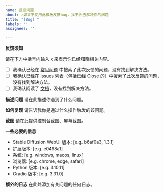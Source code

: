 ```yaml
---
name: 反馈问题
about: ⚠️️如果不使用此模板反馈bug，我不会去解决你的问题
title: "[Bug] "
labels: ''
assignees: ''

---
```


**反馈须知**

请在下方中括号内输入 x 来表示你已经知晓相关内容。
- [ ] 我确认已经在 [常见问题](https://aiodoc.physton.com/zh-CN/FAQ.html) 中搜索了此次反馈的问题，没有找到解决方法。
- [ ] 我确认已经在 [Issues](https://github.com/Physton/sd-webui-prompt-all-in-one/issues) 列表（包括已经 Close 的）中搜索了此次反馈的问题，没有找到解决方法。
- [ ] 我确认阅读了 [文档](https://aiodoc.physton.com/zh-CN/)，没有找到解决方法。

**描述问题**
请在此描述你遇到了什么问题。

**如何复现**
请告诉我你是通过什么操作触发的该问题。

**截图**
请在此提供控制台截图、屏幕截图。

**一些必要的信息**
 - Stable Diffusion WebUI 版本: [e.g. b6af0a3, 1.3.1]
 - 扩展版本: [e.g. e0498a1]
 - 系统: [e.g. windows, macos, linux]
 - 浏览器: [e.g. chrome, edge, safari]
 - Python 版本: [e.g. 3.10.11]
 - Gradio 版本: [e.g. 3.31.0]

**额外的日志**
在此处添加有关问题的任何日志。